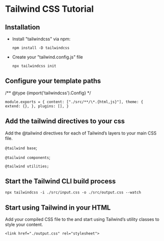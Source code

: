 # Tailwind CSS Tutorial

## Installation

- Install "tailwindcss" via npm:

  `npm install -D tailwindcss`

- Create your "tailwind.config.js" file

  `npx tailwindcss init`

## Configure your template paths

/** @type {import('tailwindcss').Config} */

`module.exports = {
content: ["./src/**/\*.{html,js}"],
theme: {
extend: {},
},
plugins: [],
}`

## Add the tailwind directives to your css

Add the @tailwind directives for each of Tailwind’s layers to your main CSS file.

`@tailwind base`;

`@tailwind components`;

`@tailwind utilities;`

## Start the Tailwind CLI build process

`npx tailwindcss -i ./src/input.css -o ./src/output.css --watch`

## Start using Tailwind in your HTML

Add your compiled CSS file to the <head> and start using Tailwind’s utility classes to style your content.

`<link href="./output.css" rel="stylesheet">`

